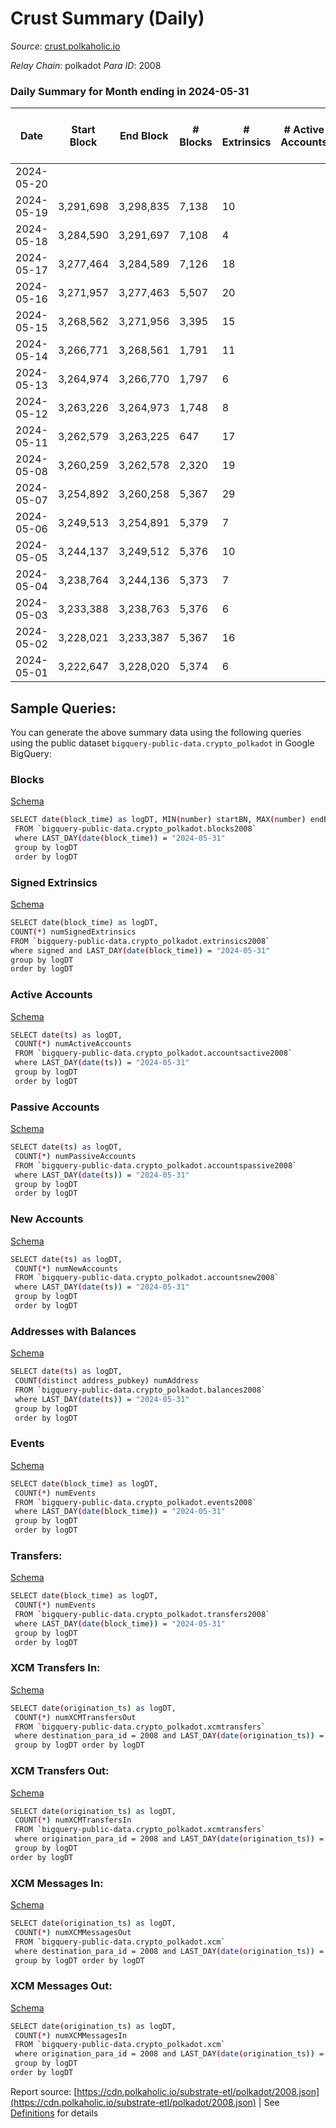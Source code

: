 # Crust Summary (Daily)

_Source_: [crust.polkaholic.io](https://crust.polkaholic.io)

*Relay Chain*: polkadot
*Para ID*: 2008



### Daily Summary for Month ending in 2024-05-31


| Date    | Start Block | End Block | # Blocks | # Extrinsics | # Active Accounts | # Passive Accounts | # New Accounts | # Addresses | # Events  | # Transfers ($USD) | # XCM Transfers In ($USD) | # XCM Transfers Out ($USD) | # XCM In | # XCM Out | Issues |
|---------|-------------|-----------|----------|--------------|-------------------|--------------------|----------------|-------------|-----------|--------------------|---------------------------|----------------------------|----------|-----------|--------|
| 2024-05-20 |  |  |  |  |  |  |  |  |  |   |   |   |  |  |  |
| 2024-05-19 | 3,291,698 | 3,298,835 | 7,138 | 10 |  |  |  | 1,126 | 14,394 | 3  |   |   |  |  |  |
| 2024-05-18 | 3,284,590 | 3,291,697 | 7,108 | 4 |  |  |  | 1,125 | 14,263 |   |   |   |  |  |  |
| 2024-05-17 | 3,277,464 | 3,284,589 | 7,126 | 18 |  |  |  | 1,124 | 14,424 | 9  |   |   |  |  |  |
| 2024-05-16 | 3,271,957 | 3,277,463 | 5,507 | 20 |  |  |  | 1,123 | 11,201 | 10  |   |   |  |  |  |
| 2024-05-15 | 3,268,562 | 3,271,956 | 3,395 | 15 |  |  |  | 1,123 | 6,937 | 4  |   |   |  |  |  |
| 2024-05-14 | 3,266,771 | 3,268,561 | 1,791 | 11 |  |  |  | 1,123 | 3,691 | 4  |   |   |  |  |  |
| 2024-05-13 | 3,264,974 | 3,266,770 | 1,797 | 6 |  |  |  | 1,123 | 3,649 | 2  |   |   |  |  |  |
| 2024-05-12 | 3,263,226 | 3,264,973 | 1,748 | 8 |  |  |  | 1,123 | 3,564 | 4  |   |   |  |  |  |
| 2024-05-11 | 3,262,579 | 3,263,225 | 647 | 17 |  |  |  | 1,123 | 1,444 | 11  |   |   |  |  |  |
| 2024-05-08 | 3,260,259 | 3,262,578 | 2,320 | 19 |  |  |  |  | 4,789 | 3  |   |   |  |  |  |
| 2024-05-07 | 3,254,892 | 3,260,258 | 5,367 | 29 |  |  |  | 1,122 | 10,961 | 6  |   |   |  |  |  |
| 2024-05-06 | 3,249,513 | 3,254,891 | 5,379 | 7 |  |  |  | 1,119 | 10,830 | 2  |   |   |  |  |  |
| 2024-05-05 | 3,244,137 | 3,249,512 | 5,376 | 10 |  |  |  | 1,119 | 10,845 | 4  |   |   |  |  |  |
| 2024-05-04 | 3,238,764 | 3,244,136 | 5,373 | 7 |  |  |  | 1,119 | 10,813 | 1  |   |   |  |  |  |
| 2024-05-03 | 3,233,388 | 3,238,763 | 5,376 | 6 |  |  |  | 1,119 | 10,807 | 1  |   |   |  |  |  |
| 2024-05-02 | 3,228,021 | 3,233,387 | 5,367 | 16 |  |  |  | 1,119 | 10,872 | 4  |   |   |  |  |  |
| 2024-05-01 | 3,222,647 | 3,228,020 | 5,374 | 6 |  |  |  | 1,118 | 10,811 | 1  |   |   |  |  |  |

## Sample Queries:
You can generate the above summary data using the following queries using the public dataset `bigquery-public-data.crypto_polkadot` in Google BigQuery:


### Blocks 

[Schema](https://github.com/colorfulnotion/substrate-etl/blob/main/schema/blocks.json)

```bash
SELECT date(block_time) as logDT, MIN(number) startBN, MAX(number) endBN, COUNT(*) numBlocks 
 FROM `bigquery-public-data.crypto_polkadot.blocks2008`  
 where LAST_DAY(date(block_time)) = "2024-05-31" 
 group by logDT 
 order by logDT
```

### Signed Extrinsics 

[Schema](https://github.com/colorfulnotion/substrate-etl/blob/main/schema/extrinsics.json)

```bash
SELECT date(block_time) as logDT, 
COUNT(*) numSignedExtrinsics 
FROM `bigquery-public-data.crypto_polkadot.extrinsics2008`  
where signed and LAST_DAY(date(block_time)) = "2024-05-31" 
group by logDT 
order by logDT
```

### Active Accounts 

[Schema](https://github.com/colorfulnotion/substrate-etl/blob/main/schema/accountsactive.json)

```bash
SELECT date(ts) as logDT, 
 COUNT(*) numActiveAccounts 
 FROM `bigquery-public-data.crypto_polkadot.accountsactive2008` 
 where LAST_DAY(date(ts)) = "2024-05-31" 
 group by logDT 
 order by logDT
```

### Passive Accounts 

[Schema](https://github.com/colorfulnotion/substrate-etl/blob/main/schema/accountspassive.json)

```bash
SELECT date(ts) as logDT, 
 COUNT(*) numPassiveAccounts 
 FROM `bigquery-public-data.crypto_polkadot.accountspassive2008` 
 where LAST_DAY(date(ts)) = "2024-05-31" 
 group by logDT 
 order by logDT
```

### New Accounts 

[Schema](https://github.com/colorfulnotion/substrate-etl/blob/main/schema/accountsnew.json)

```bash
SELECT date(ts) as logDT, 
 COUNT(*) numNewAccounts 
 FROM `bigquery-public-data.crypto_polkadot.accountsnew2008` 
 where LAST_DAY(date(ts)) = "2024-05-31" 
 group by logDT
 order by logDT
```

### Addresses with Balances 

[Schema](https://github.com/colorfulnotion/substrate-etl/blob/main/schema/balances.json)

```bash
SELECT date(ts) as logDT,
 COUNT(distinct address_pubkey) numAddress 
 FROM `bigquery-public-data.crypto_polkadot.balances2008` 
 where LAST_DAY(date(ts)) = "2024-05-31" 
 group by logDT 
 order by logDT
```

### Events 

[Schema](https://github.com/colorfulnotion/substrate-etl/blob/main/schema/events.json)

```bash
SELECT date(block_time) as logDT, 
 COUNT(*) numEvents 
 FROM `bigquery-public-data.crypto_polkadot.events2008` 
 where LAST_DAY(date(block_time)) = "2024-05-31" 
 group by logDT 
 order by logDT
```

### Transfers:

[Schema](https://github.com/colorfulnotion/substrate-etl/blob/main/schema/transfers.json)

```bash
SELECT date(block_time) as logDT, 
 COUNT(*) numEvents 
 FROM `bigquery-public-data.crypto_polkadot.transfers2008` 
 where LAST_DAY(date(block_time)) = "2024-05-31" 
 group by logDT 
 order by logDT
```

### XCM Transfers In: 

[Schema](https://github.com/colorfulnotion/substrate-etl/blob/main/schema/xcmtransfers.json)

```bash
SELECT date(origination_ts) as logDT, 
 COUNT(*) numXCMTransfersOut 
 FROM `bigquery-public-data.crypto_polkadot.xcmtransfers` 
 where destination_para_id = 2008 and LAST_DAY(date(origination_ts)) = "2024-05-31" 
 group by logDT order by logDT
```

### XCM Transfers Out: 

[Schema](https://github.com/colorfulnotion/substrate-etl/blob/main/schema/xcmtransfers.json)

```bash
SELECT date(origination_ts) as logDT, 
 COUNT(*) numXCMTransfersIn 
 FROM `bigquery-public-data.crypto_polkadot.xcmtransfers` 
 where origination_para_id = 2008 and LAST_DAY(date(origination_ts)) = "2024-05-31" 
 group by logDT 
order by logDT
```

### XCM Messages In: 

[Schema](https://github.com/colorfulnotion/substrate-etl/blob/main/schema/xcm.json)

```bash
SELECT date(origination_ts) as logDT, 
 COUNT(*) numXCMMessagesOut 
 FROM `bigquery-public-data.crypto_polkadot.xcm` 
 where destination_para_id = 2008 and LAST_DAY(date(origination_ts)) = "2024-05-31" 
 group by logDT order by logDT
```

### XCM Messages Out: 

[Schema](https://github.com/colorfulnotion/substrate-etl/blob/main/schema/xcm.json)

```bash
SELECT date(origination_ts) as logDT, 
 COUNT(*) numXCMMessagesIn 
 FROM `bigquery-public-data.crypto_polkadot.xcm` 
 where origination_para_id = 2008 and LAST_DAY(date(origination_ts)) = "2024-05-31" 
 group by logDT 
order by logDT
```


Report source: [https://cdn.polkaholic.io/substrate-etl/polkadot/2008.json](https://cdn.polkaholic.io/substrate-etl/polkadot/2008.json) | See [Definitions](/DEFINITIONS.md) for details
